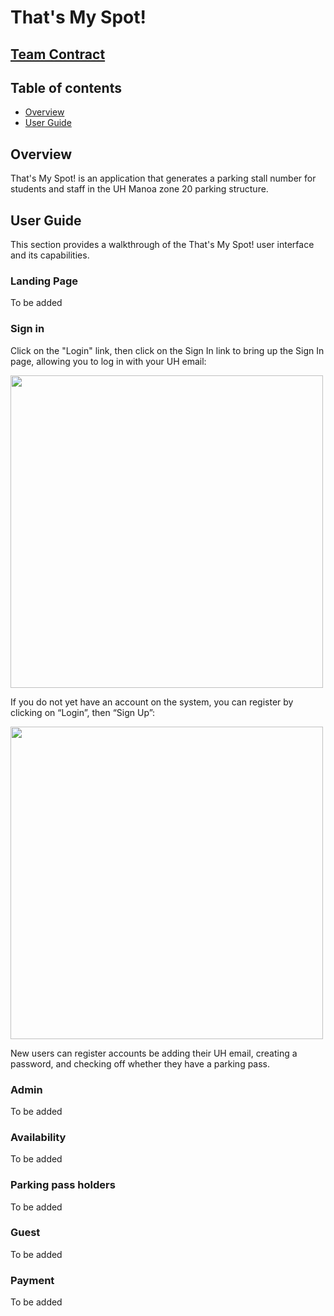 # That's My Spot!

## <a href="https://docs.google.com/document/d/1dI2cp2C39PllNA3GIXgPYNJfcSU4MNTPIEO2m2xUdVg/edit?usp=sharing">Team Contract</a>

## Table of contents

* [Overview](#overview)
* [User Guide](#user-guide)

## Overview
That's My Spot! is an application that generates a parking stall number for students and staff in the UH Manoa zone 20 parking structure.

## User Guide

This section provides a walkthrough of the That's My Spot! user interface and its capabilities.

### Landing Page

To be added

### Sign in

Click on the "Login" link, then click on the Sign In link to bring up the Sign In page, allowing you to log in with your UH email:

<img width=500 src="https://raw.githubusercontent.com/thats-my-spot/source/issue-07/images/login.png?token=GHSAT0AAAAAAB25FCKP3VPN5HSID4EPX4J4Y3MV4JQ">

If you do not yet have an account on the system, you can register by clicking on “Login”, then “Sign Up”:

<img width=500 src="https://raw.githubusercontent.com/thats-my-spot/source/issue-07/images/register.png?token=GHSAT0AAAAAAB25FCKOEF7IONXTPSNPRAHIY3MVZIA">

New users can register accounts be adding their UH email, creating a password, and checking off whether they have a parking pass.

### Admin

To be added

### Availability

To be added

### Parking pass holders

To be added

### Guest

To be added

### Payment

To be added
